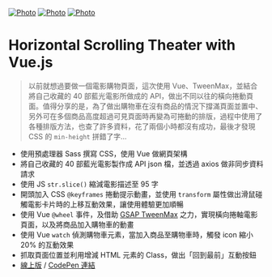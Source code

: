 [![Photo](https://raw.githubusercontent.com/raychang2017/f2e-portfolio/master/13%20-%20%E7%94%A8%20Vue%20%E5%92%8C%20API%20%E5%81%9A%E4%B8%80%E5%80%8B%E6%A9%AB%E5%90%91%E6%8D%B2%E5%8B%95%E9%9B%BB%E5%BD%B1%E8%B3%BC%E7%89%A9%E9%A0%81%E9%9D%A2/img/%E8%9E%A2%E5%B9%95%E5%BF%AB%E7%85%A7%202020-03-27%20%E4%B8%8B%E5%8D%888.35.08.png)](https://dribbble.com/raychangdesign)
[![Photo](https://raw.githubusercontent.com/raychang2017/f2e-portfolio/master/13%20-%20%E7%94%A8%20Vue%20%E5%92%8C%20API%20%E5%81%9A%E4%B8%80%E5%80%8B%E6%A9%AB%E5%90%91%E6%8D%B2%E5%8B%95%E9%9B%BB%E5%BD%B1%E8%B3%BC%E7%89%A9%E9%A0%81%E9%9D%A2/img/%E8%9E%A2%E5%B9%95%E5%BF%AB%E7%85%A7%202020-03-27%20%E4%B8%8B%E5%8D%888.36.11.png)](https://dribbble.com/raychangdesign)
[![Photo](https://raw.githubusercontent.com/raychang2017/f2e-portfolio/master/13%20-%20%E7%94%A8%20Vue%20%E5%92%8C%20API%20%E5%81%9A%E4%B8%80%E5%80%8B%E6%A9%AB%E5%90%91%E6%8D%B2%E5%8B%95%E9%9B%BB%E5%BD%B1%E8%B3%BC%E7%89%A9%E9%A0%81%E9%9D%A2/img/%E8%9E%A2%E5%B9%95%E5%BF%AB%E7%85%A7%202020-03-29%20%E4%B8%8B%E5%8D%884.42.17.png)](https://dribbble.com/raychangdesign)

# Horizontal Scrolling Theater with Vue.js

> 以前就想過要做一個電影購物頁面，這次使用 Vue、TweenMax，並結合將自己收藏的 40 部藍光電影所做成的 API，做出不同以往的橫向捲動頁面。值得分享的是，為了做出購物車在沒有商品的情況下撐滿頁面並置中、另外可在多個商品高度超過可見頁面時再變為可捲動的排版，過程中使用了各種排版方法，也查了許多資料，花了兩個小時都沒有成功，最後才發現 CSS 的 `min-height` 拼錯了字...

- 使用預處理器 Sass 撰寫 CSS，使用 Vue 做網頁架構
- 將自己收藏的 40 部藍光電影製作成 API json 檔，並透過 axios 做非同步資料請求
- 使用 JS `str.slice()` 縮減電影描述至 95 字
- 開頭加入 CSS `@keyframes` 捲動提示動畫，並使用 `transform` 屬性做出滑鼠碰觸電影卡片時的上移互動效果，讓使用體驗更加順暢
- 使用 Vue `@wheel` 事件，及借助 [GSAP TweenMax](https://greensock.com/tweenmax/) 之力，實現橫向捲軸電影頁面，以及將商品加入購物車的動畫
- 使用 Vue `watch` 偵測購物車元素，當加入商品至購物車時，觸發 icon 縮小 20% 的互動效果
- 抓取頁面位置並利用增減 HTML 元素的 Class，做出「回到最前」互動按鈕
- [線上版](https://raychang2017.github.io/horizontal-scrolling-theater/) / [CodePen 連結](https://codepen.io/raychang2017/full/OJVrMqJ)